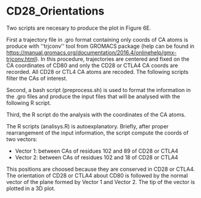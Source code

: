 # CD28_Orientations

Two scripts are necesary to produce the plot in Figure 6E.

First a trajectory file in .gro format containing only coords of CA atoms is produce with ''trjconv'' tool from GROMACS package (help can be found in https://manual.gromacs.org/documentation/2016.4/onlinehelp/gmx-trjconv.html). In this procedure, trajectories are centered and fixed on the CA coordinates of CD80 and only the CD28 or CTLA4 CA coords are recorded. All CD28 or CTL4 CA atoms are recoded. The following scripts filter the CAs of interest.

Second, a bash script (preprocess.sh) is used to format the information in the .gro files and produce the input files that will be analysed with the following R script.

Third, the R script do the analysis with the coordinates of the CA atoms. 

The R scripts (analisys.R) is autoexplanatory. Briefly, after proper rearrangement of the input information, the script compute the coords of two vectors: 

- Vector 1: between CAs of residues 102 and 89 of CD28 or CTLA4
- Vector 2: between CAs of residues 102 and 18 of CD28 or CTLA4

This positions are choosed because they are conserved in CD28 or CTLA4. The orientation of CD28 or CTLA4 about CD80 is followed by the normal vector of the plane formed by Vector 1 and Vector 2. The tip of the vector is plotted in a 3D plot.
